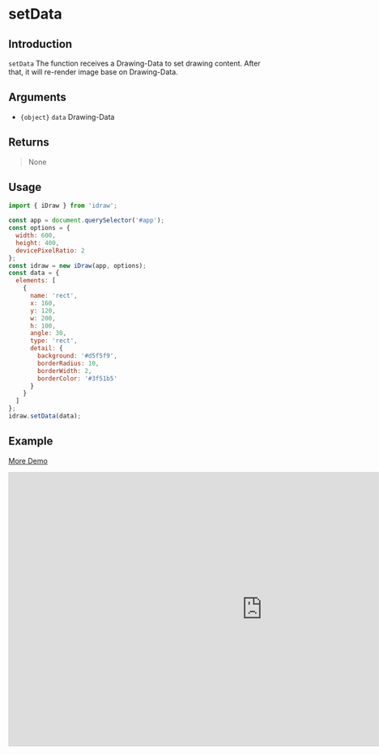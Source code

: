 # setData

## Introduction

`setData` The function receives a Drawing-Data to set drawing content. After that, it will re-render image base on Drawing-Data.

## Arguments

- `{object}` `data` Drawing-Data

## Returns

> None

## Usage

```js
import { iDraw } from 'idraw';

const app = document.querySelector('#app');
const options = {
  width: 600,
  height: 400,
  devicePixelRatio: 2
};
const idraw = new iDraw(app, options);
const data = {
  elements: [
    {
      name: 'rect',
      x: 160,
      y: 120,
      w: 200,
      h: 100,
      angle: 30,
      type: 'rect',
      detail: {
        background: '#d5f5f9',
        borderRadius: 10,
        borderWidth: 2,
        borderColor: '#3f51b5'
      }
    }
  ]
};
idraw.setData(data);
```

## Example

[More Demo](https://idraw.js.org/playground/?demo=api-setData)

<iframe class="idraw-playground-preview" 
    src="https://idraw.js.org/playground/?demo=api-setData&header=false&sider=false&default-editor-split=50" 
    width="1000" height="540" frameborder="no" border="0"
    style="border: 1px solid #cecece; margin: 0px auto;"
  ></iframe>
